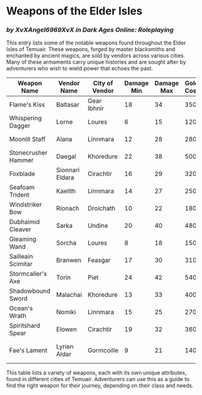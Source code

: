 # Weapons of the Elder Isles
### _by XvXAngel6969XvX in Dark Ages Online: Roleplaying_

This entry lists some of the notable weapons found throughout the Elder Isles of Temuair. These weapons, forged by master blacksmiths and enchanted by ancient magics, are sold by vendors across various cities. Many of these armaments carry unique histories and are sought after by adventurers who wish to wield power that echoes the past.

| Weapon Name          | Vendor Name      | City of Vendor  | Damage Min | Damage Max | Gold Cost | Durability | Class Restrictions     |
|----------------------|------------------|-----------------|------------|------------|-----------|------------|------------------------|
| Flame's Kiss         | Baltasar         | Gear Ibhnir     | 18         | 34         | 350       | 75         | Warrior, Monk          |
| Whispering Dagger    | Lorne            | Loures          | 6          | 15         | 120       | 45         | Rogue                  |
| Moonlit Staff        | Alana            | Linnmara        | 12         | 28         | 280       | 60         | Priest, Mage           |
| Stonecrusher Hammer  | Daegal           | Khoredure       | 22         | 38         | 500       | 80         | Warrior                |
| Foxblade             | Sionnari Eldara  | Cirachtir       | 16         | 29         | 320       | 65         | Rogue, Warrior         |
| Seafoam Trident      | Kaelith          | Linnmara        | 14         | 27         | 250       | 70         | Monk, Priest           |
| Windstriker Bow      | Ríonach          | Droichath       | 10         | 22         | 180       | 50         | Ranger, Rogue          |
| Dubhaimid Cleaver    | Sarka            | Undine          | 20         | 40         | 480       | 60         | Warrior, Rogue         |
| Gleaming Wand        | Sorcha           | Loures          | 8          | 18         | 150       | 55         | Mage, Priest           |
| Sailleain Scimitar   | Branwen          | Feasgar         | 17         | 30         | 310       | 65         | Warrior, Ranger        |
| Stormcaller's Axe    | Torin            | Piet            | 24         | 42         | 540       | 75         | Warrior, Monk          |
| Shadowbound Sword    | Malachai         | Khoredure       | 13         | 33         | 400       | 60         | Rogue, Warrior         |
| Ocean's Wrath        | Nomiki           | Linnmara        | 15         | 25         | 270       | 55         | Monk, Priest           |
| Spiritshard Spear    | Elowen           | Cirachtir       | 19         | 32         | 360       | 70         | Ranger, Monk           |
| Fae's Lament         | Lyrien Aldar     | Gormcoille      | 9          | 21         | 140       | 45         | Mage, Priest, Ranger   |

This table lists a variety of weapons, each with its own unique attributes, found in different cities of Temuair. Adventurers can use this as a guide to find the right weapon for their journey, depending on their class and needs.
